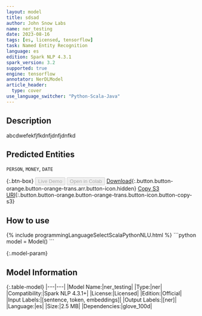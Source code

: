 ```yaml
---
layout: model
title: sdsad
author: John Snow Labs
name: ner_testing
date: 2023-08-16
tags: [es, licensed, tensorflow]
task: Named Entity Recognition
language: es
edition: Spark NLP 4.3.1
spark_version: 3.2
supported: true
engine: tensorflow
annotator: NerDLModel
article_header:
  type: cover
use_language_switcher: "Python-Scala-Java"
---
```


## Description

abcdwefekfjfkdnfjdnfjdnfkd

## Predicted Entities

`PERSON`, `MONEY`, `DATE`

{:.btn-box}
<button class="button button-orange" disabled>Live Demo</button>
<button class="button button-orange" disabled>Open in Colab</button>
[Download](https://s3.amazonaws.com/models-hub-auxdata/clinical/models/ner_testing_es_4.3.1_3.2_1692199701661.zip){:.button.button-orange.button-orange-trans.arr.button-icon.hidden}
[Copy S3 URI](s3://models-hub-auxdata/clinical/models/ner_testing_es_4.3.1_3.2_1692199701661.zip){:.button.button-orange.button-orange-trans.button-icon.button-copy-s3}

## How to use



<div class="tabs-box" markdown="1">
{% include programmingLanguageSelectScalaPythonNLU.html %}
```python
model = Model()
```

</div>

{:.model-param}
## Model Information

{:.table-model}
|---|---|
|Model Name:|ner_testing|
|Type:|ner|
|Compatibility:|Spark NLP 4.3.1+|
|License:|Licensed|
|Edition:|Official|
|Input Labels:|[sentence, token, embeddings]|
|Output Labels:|[ner]|
|Language:|es|
|Size:|2.5 MB|
|Dependencies:|glove_100d|